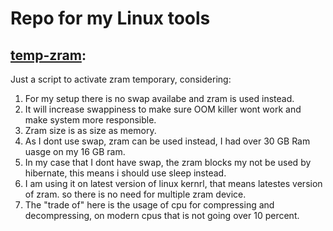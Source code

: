 # Repo for my Linux tools

## [temp-zram](https://github.com/matiue/Linux-tools/blob/main/temp-zram.sh):
Just a script to activate zram temporary, considering:
1. For my setup there is no swap availabe and zram is used instead.
2. It will increase swappiness to make sure OOM killer wont work and make system more responsible.
3. Zram size is as size as memory.
4. As I dont use swap, zram can be used instead, I had over 30 GB Ram uasge on my 16 GB ram.
5. In my case that I dont have swap, the zram blocks my not be used by hibernate, this means i should use sleep instead.
6. I am using it on latest version of linux kernrl, that means latestes version of zram. so there is no need for multiple zram device.
7. The "trade of" here is the usage of cpu for compressing and decompressing, on modern cpus that is not going over 10 percent.
